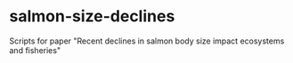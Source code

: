 # salmon-size-declines
Scripts for paper "Recent declines in salmon body size impact ecosystems and fisheries"
